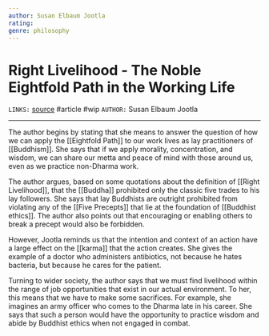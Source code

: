 ```yaml
---
author: Susan Elbaum Jootla
rating: 
genre: philosophy
---
```

# Right Livelihood - The Noble Eightfold Path in the Working Life
`LINKS:` [source](https://www.accesstoinsight.org/lib/authors/various/wheel294.html#livelihood)
#article #wip 
`AUTHOR:` Susan Elbaum Jootla

---
The author begins by stating that she means to answer the question of how we can apply the [[Eightfold Path]] to our work lives as lay practitioners of [[Buddhism]]. She says that if we apply morality, concentration, and wisdom, we can share our metta and peace of mind with those around us, even as we practice non-Dharma work.

The author argues, based on some quotations about the definition of [[Right Livelihood]], that the [[Buddha]] prohibited only the classic five trades to his lay followers. She says that lay Buddhists are outright prohibited from violating any of the [[Five Precepts]] that lie at the foundation of [[Buddhist ethics]]. The author also points out that encouraging or enabling others to break a precept would also be forbidden. 

However, Jootla reminds us that the intention and context of an action have a large effect on the [[karma]] that the action creates. She gives the example of a doctor who administers antibiotics, not because he hates bacteria, but because he cares for the patient. 

Turning to wider society, the author says that we must find livelihood within the range of job opportunities that exist in our actual environment. To her, this means that we have to make some sacrifices. For example, she imagines an army officer who comes to the Dharma late in his career. She says that such a person would have the opportunity to practice wisdom and abide by Buddhist ethics when not engaged in combat. 